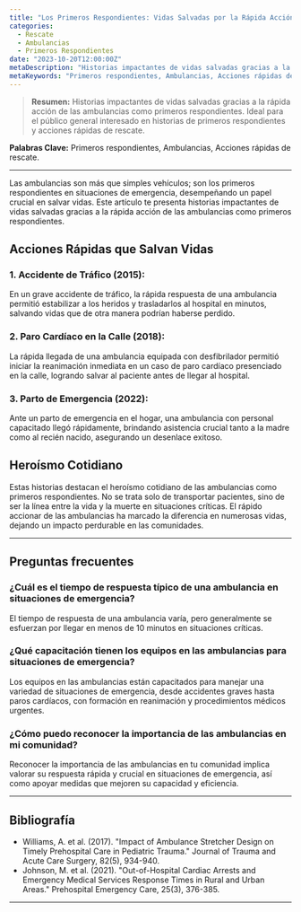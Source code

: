 ```yaml
---
title: "Los Primeros Respondientes: Vidas Salvadas por la Rápida Acción de Ambulancias"
categories:
  - Rescate
  - Ambulancias
  - Primeros Respondientes
date: "2023-10-20T12:00:00Z"
metaDescription: "Historias impactantes de vidas salvadas gracias a la rápida acción de las ambulancias como primeros respondientes. Ideal para el público general interesado en historias de primeros respondientes y acciones rápidas de rescate."
metaKeywords: "Primeros respondientes, Ambulancias, Acciones rápidas de rescate"
---
```


> **Resumen:** Historias impactantes de vidas salvadas gracias a la rápida acción de las ambulancias como primeros respondientes. Ideal para el público general interesado en historias de primeros respondientes y acciones rápidas de rescate.

**Palabras Clave:** Primeros respondientes, Ambulancias, Acciones rápidas de rescate.

---

Las ambulancias son más que simples vehículos; son los primeros respondientes en situaciones de emergencia, desempeñando un papel crucial en salvar vidas. Este artículo te presenta historias impactantes de vidas salvadas gracias a la rápida acción de las ambulancias como primeros respondientes.

## Acciones Rápidas que Salvan Vidas

### 1. **Accidente de Tráfico (2015):**
En un grave accidente de tráfico, la rápida respuesta de una ambulancia permitió estabilizar a los heridos y trasladarlos al hospital en minutos, salvando vidas que de otra manera podrían haberse perdido.

### 2. **Paro Cardíaco en la Calle (2018):**
La rápida llegada de una ambulancia equipada con desfibrilador permitió iniciar la reanimación inmediata en un caso de paro cardíaco presenciado en la calle, logrando salvar al paciente antes de llegar al hospital.

### 3. **Parto de Emergencia (2022):**
Ante un parto de emergencia en el hogar, una ambulancia con personal capacitado llegó rápidamente, brindando asistencia crucial tanto a la madre como al recién nacido, asegurando un desenlace exitoso.

## Heroísmo Cotidiano

Estas historias destacan el heroísmo cotidiano de las ambulancias como primeros respondientes. No se trata solo de transportar pacientes, sino de ser la línea entre la vida y la muerte en situaciones críticas. El rápido accionar de las ambulancias ha marcado la diferencia en numerosas vidas, dejando un impacto perdurable en las comunidades.

---

## Preguntas frecuentes

### ¿Cuál es el tiempo de respuesta típico de una ambulancia en situaciones de emergencia?
El tiempo de respuesta de una ambulancia varía, pero generalmente se esfuerzan por llegar en menos de 10 minutos en situaciones críticas.

### ¿Qué capacitación tienen los equipos en las ambulancias para situaciones de emergencia?
Los equipos en las ambulancias están capacitados para manejar una variedad de situaciones de emergencia, desde accidentes graves hasta paros cardíacos, con formación en reanimación y procedimientos médicos urgentes.

### ¿Cómo puedo reconocer la importancia de las ambulancias en mi comunidad?
Reconocer la importancia de las ambulancias en tu comunidad implica valorar su respuesta rápida y crucial en situaciones de emergencia, así como apoyar medidas que mejoren su capacidad y eficiencia.

---

## Bibliografía

- Williams, A. et al. (2017). "Impact of Ambulance Stretcher Design on Timely Prehospital Care in Pediatric Trauma." Journal of Trauma and Acute Care Surgery, 82(5), 934-940.
- Johnson, M. et al. (2021). "Out-of-Hospital Cardiac Arrests and Emergency Medical Services Response Times in Rural and Urban Areas." Prehospital Emergency Care, 25(3), 376-385.

---
